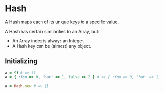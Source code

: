 # Hash

A Hash maps each of its unique keys to a specific value.

A Hash has certain similarities to an Array, but:

- An Array index is always an Integer.
- A Hash key can be (almost) any object.



## Initializing

````ruby
a = {} # => {}
a = { :foo => 0, 'bar' => 1, false => 2 } # => { :foo => 0, 'bar' => 1, false => 2 }

a = Hash.new # => {}
````

